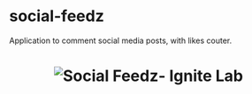 # social-feedz

Application to comment social media posts, with likes couter.

<h1 align="center">
  <img src=".src/assets/screenshot.png" alt="Social Feedz- Ignite Lab" title="Ignite Lab ReactJS" />
</h1>